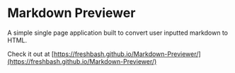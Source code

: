 # Markdown Previewer

A simple single page application built to convert user inputted markdown to HTML.

Check it out at [https://freshbash.github.io/Markdown-Previewer/](https://freshbash.github.io/Markdown-Previewer/)
